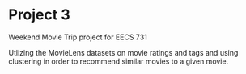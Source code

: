 Project 3
============================

Weekend Movie Trip project for EECS 731

Utlizing the MovieLens datasets on movie ratings and tags and using clustering in order to recommend similar movies to a given movie.

